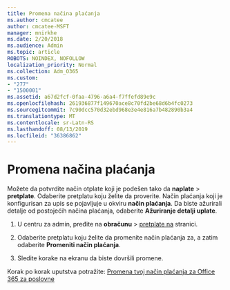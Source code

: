 ```yaml
---
title: Promena načina plaćanja
ms.author: cmcatee
author: cmcatee-MSFT
manager: mnirkhe
ms.date: 2/20/2018
ms.audience: Admin
ms.topic: article
ROBOTS: NOINDEX, NOFOLLOW
localization_priority: Normal
ms.collection: Adm_O365
ms.custom:
- "277"
- "1500001"
ms.assetid: a67d2fcf-0faa-4796-a6a4-f7ffefd89e9c
ms.openlocfilehash: 261936877f149670ace8c70fd2be68d6b4fc0273
ms.sourcegitcommit: 7c90dcc570d32ebd968e3e4e816a7b482890b3a4
ms.translationtype: MT
ms.contentlocale: sr-Latn-RS
ms.lasthandoff: 08/13/2019
ms.locfileid: "36386862"
---
```

# <a name="change-payment-method"></a>Promena načina plaćanja

Možete da potvrdite način otplate koji je podešen tako da **naplate** \> **pretplate**. Odaberite pretplatu koju želite da proverite. Način plaćanja koji je konfigurisan za upis se pojavljuje u okviru **način plaćanja**. Da biste ažurirali detalje od postojećih načina plaćanja, odaberite **Ažuriranje detalji uplate**.
  
1. U centru za admin, pređite na **obračunu** \> [pretplate na](https://go.microsoft.com/fwlink/p/?linkid=842054) stranici.

2. Odaberite pretplatu koju želite da promenite način plaćanja za, a zatim odaberite **Promeniti način plaćanja**.

3. Sledite korake na ekranu da biste dovršili promene.

Korak po korak uputstva potražite: [Promena tvoj način plaćanja za Office 365 za poslovne](https://docs.microsoft.com/en-us/office365/admin/subscriptions-and-billing/change-payment-method)